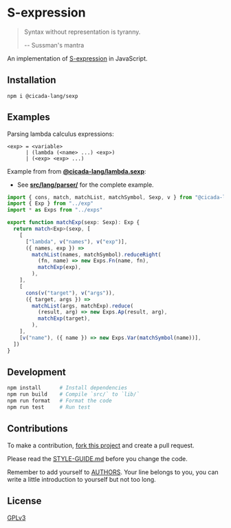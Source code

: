 # S-expression

> Syntax without representation is tyranny.
>
> -- Sussman's mantra

An implementation of [S-expression](https://en.wikipedia.org/wiki/S-expression) in JavaScript.

## Installation

```
npm i @cicada-lang/sexp
```

## Examples

Parsing lambda calculus expressions:

```
<exp> = <variable>
      | (lambda (<name> ...) <exp>)
      | (<exp> <exp> ...)
```

Example from from [**@cicada-lang/lambda.sexp**](https://github.com/cicada-lang/lambda.sexp):

- See [**src/lang/parser/**](https://github.com/cicada-lang/lambda.sexp/tree/master/src/lang/parser) for the complete example.

```typescript
import { cons, match, matchList, matchSymbol, Sexp, v } from "@cicada-lang/sexp"
import { Exp } from "../exp"
import * as Exps from "../exps"

export function matchExp(sexp: Sexp): Exp {
  return match<Exp>(sexp, [
    [
      ["lambda", v("names"), v("exp")],
      ({ names, exp }) =>
        matchList(names, matchSymbol).reduceRight(
          (fn, name) => new Exps.Fn(name, fn),
          matchExp(exp),
        ),
    ],
    [
      cons(v("target"), v("args")),
      ({ target, args }) =>
        matchList(args, matchExp).reduce(
          (result, arg) => new Exps.Ap(result, arg),
          matchExp(target),
        ),
    ],
    [v("name"), ({ name }) => new Exps.Var(matchSymbol(name))],
  ])
}
```

## Development

```sh
npm install      # Install dependencies
npm run build    # Compile `src/` to `lib/`
npm run format   # Format the code
npm run test     # Run test
```

## Contributions

To make a contribution,
[fork this project](https://github.com/cicada-lang/cicada/fork)
and create a pull request.

Please read the [STYLE-GUIDE.md](STYLE-GUIDE.md) before you change the code.

Remember to add yourself to [AUTHORS](AUTHORS).
Your line belongs to you, you can write a little
introduction to yourself but not too long.

## License

[GPLv3](LICENSE)
